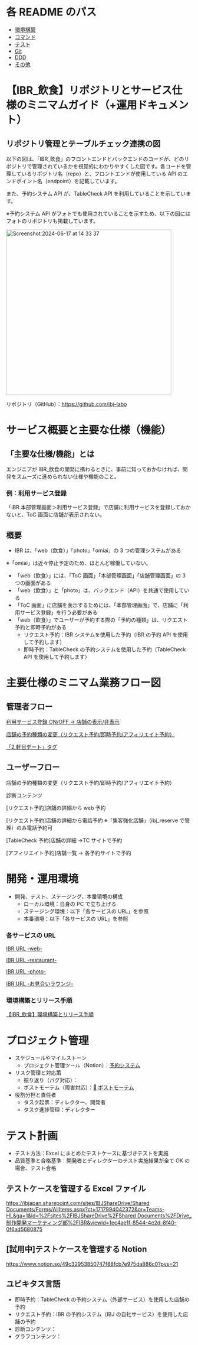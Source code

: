 # 各 README のパス

- [環境構築](/readme/setup/README.md)
- [コマンド](/readme/cmd/README.md)
- [テスト](/readme/test/README.md)
- [Git](/readme/git/README.md)
- [DDD](/readme/ddd/README.md)
- [その他](/readme/other/README.md)

# 【IBR\_飲食】リポジトリとサービス仕様のミニマムガイド（+運用ドキュメント）

## リポジトリ管理とテーブルチェック連携の図

以下の図は、「IBR\_飲食」のフロントエンドとバックエンドのコードが、どのリポジトリで管理されているかを視覚的にわかりやすくした図です。各コードを管理しているリポジトリ名（repo）と、フロントエンドが使用している API のエンドポイント名（endpoint）を記載しています。

また、予約システム API が、TableCheck API を利用していることを示しています。

※予約システム API がフォトでも使用されていることを示すため、以下の図にはフォトのリポジトリも掲載しています。

<img width="448" alt="Screenshot 2024-06-17 at 14 33 37" src="https://github.com/shimatsu-me/test-repo/assets/155062610/4cb32a1f-129a-4fa6-945f-65ffa400d6c8">

リポジトリ（GitHub）：https://github.com/ibj-labo

# サービス概要と主要な仕様（機能）

## 「主要な仕様/機能」とは

エンジニアが IBR\_飲食の開発に携わるときに、事前に知っておかなければ、開発をスムーズに進められない仕様や機能のこと。

### 例：利用サービス登録

「iBR 本部管理画面＞利用サービス登録」で店舗に利用サービスを登録しておかないと、ToC 画面に店舗が表示されない。

## 概要

- IBR は、「web（飲食）」「photo」「omiai」の 3 つの管理システムがある

※「omiai」は近々停止予定のため、ほとんど稼働していない。

- 「web（飲食）」には、「ToC 画面」「本部管理画面」「店舗管理画面」の 3 つの画面がある
- 「web（飲食）」と「photo」は、バックエンド（API）を共通で使用している
- 「ToC 画面」に店舗を表示するためには、「本部管理画面」で、店舗に「利用サービス登録」を行う必要がある
- 「web（飲食）」でユーザーが予約する際の「予約の種類」は、リクエスト予約と即時予約がある
  - リクエスト予約：IBR システムを使用した予約（IBR の予約 API を使用して予約します）
  - 即時予約：TableCheck の予約システムを使用した予約（TableCheck API を使用して予約します）

# 主要仕様のミニマム業務フロー図

## 管理者フロー

[利用サービス登録 ON/OFF → 店舗の表示/非表示](https://cacoo.com/diagrams/OGeJeuKk4NiMlk69/69385?reload_rt=1718872797101_0&)

[店舗の予約種類の変更（リクエスト予約/即時予約/アフィリエイト予約）](https://cacoo.com/diagrams/OGeJeuKk4NiMlk69/69385?reload_rt=1718872797101_0&)

[「2 軒目デート」タグ](https://cacoo.com/diagrams/OGeJeuKk4NiMlk69/69385?reload_rt=1718872797101_0&)

## ユーザーフロー

店舗の予約種類の変更（リクエスト予約/即時予約/アフィリエイト予約）

診断コンテンツ

[リクエスト予約]店舗の詳細から web 予約

[リクエスト予約]店舗の詳細から電話予約 ※「集客強化店舗」（ibj_reserve で管理）のみ電話予約可

[TableCheck 予約]店舗の詳細 →TC サイトで予約

[アフィリエイト予約]店舗一覧 → 各予約サイトで予約

# **開発・運用環境**

- 開発、テスト、ステージング、本番環境の構成
  - ローカル環境：自身の PC で立ち上げる
  - ステージング環境：以下「各サービスの URL」を参照
  - 本番環境：以下「各サービスの URL」を参照

### 各サービスの URL

[IBR URL -web-](https://www.notion.so/IBR-URL-web-bf013df3eeff4dfdb26eb2ec9ae273f7?pvs=21)

[IBR URL -restaurant-](https://www.notion.so/IBR-URL-restaurant-78d37d1985a545899ae486f623603be6?pvs=21)

[IBR URL -photo-](https://www.notion.so/IBR-URL-photo-12001b7978c64ca5bdf5d14dab84b490?pvs=21)

[IBR URL -お見合いラウンジ-](https://www.notion.so/IBR-URL-9501fd3482004653a0934fe561e7e475?pvs=21)

### 環境構築とリリース手順

[【IBR\_飲食】環境構築とリリース手順](https://www.notion.so/IBR_-42c9d90984754d069a0643f50621b9b6?pvs=21)

# **プロジェクト管理**

- スケジュールやマイルストーン
  - プロジェクト管理ツール（Notion）：[予約システム](https://www.notion.so/320457b1d5b7448d9fcbd21590a15b27?pvs=21)
- リスク管理と対応策
  - 振り返り（バグ対応）：[](https://www.notion.so/60a3eec9049a4d6f9a63216795b2eff6?pvs=21)
  - ポストモーテム（障害対応）：[💚 ポストモーテム](https://www.notion.so/1f446050c5934db2a123da47df954458?pvs=21)
- 役割分担と責任者
  - タスク起票：ディレクター、開発者
  - タスク進捗管理：ディレクター

# **テスト計画**

- テスト方法：Excel にまとめたテストケースに基づきテストを実施
- 品質基準と合格基準：開発者とディレクターのテスト実施結果が全て OK の場合、テスト合格

## テストケースを管理する Excel ファイル

[https://ibjapan.sharepoint.com/sites/IBJShareDrive/Shared Documents/Forms/AllItems.aspx?ct=1717994042372&or=Teams-HL&ga=1&id=%2Fsites%2FIBJShareDrive%2FShared Documents%2FDrive\_制作開発マーケティング部%2FIBR&viewid=1ec4ae1f-8544-4e2d-8f40-0f6ad5680875](https://ibjapan.sharepoint.com/sites/IBJShareDrive/Shared%20Documents/Forms/AllItems.aspx?ct=1717994042372&or=Teams%2DHL&ga=1&id=%2Fsites%2FIBJShareDrive%2FShared%20Documents%2FDrive%5F%E5%88%B6%E4%BD%9C%E9%96%8B%E7%99%BA%E3%83%9E%E3%83%BC%E3%82%B1%E3%83%86%E3%82%A3%E3%83%B3%E3%82%B0%E9%83%A8%2FIBR&viewid=1ec4ae1f%2D8544%2D4e2d%2D8f40%2D0f6ad5680875)

## [試用中]テストケースを管理する Notion

https://www.notion.so/49c32953850747f88fcb7e975da886c0?pvs=21

## ユビキタス言語

- 即時予約：TableCheck の予約システム（外部サービス）を使用した店舗の予約
- リクエスト予約：IBR の予約システム（IBJ の自社サービス）を使用した店舗の予約
- 診断コンテンツ：
- グラフコンテンツ：
